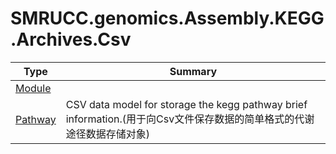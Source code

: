 ﻿
# SMRUCC.genomics.Assembly.KEGG.Archives.Csv

|Type|Summary|
|----|-------|
|[Module](./Module.md)||
|[Pathway](./Pathway.md)|CSV data model for storage the kegg pathway brief information.(用于向Csv文件保存数据的简单格式的代谢途径数据存储对象)|

